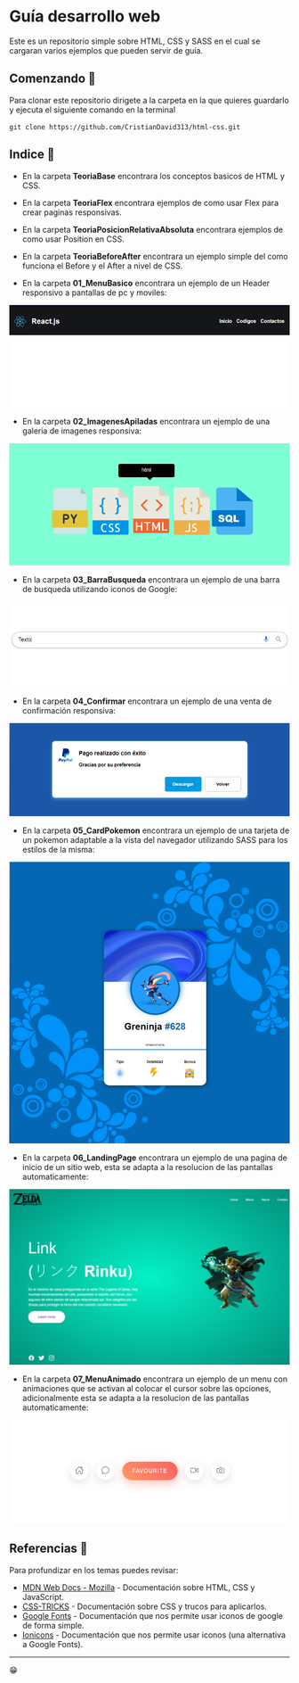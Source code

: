 # Guía desarrollo web

Este es un repositorio simple sobre HTML, CSS y SASS en el cual se cargaran varios ejemplos que pueden servir de guía.

## Comenzando 🚀

Para clonar este repositorio dirigete a la carpeta en la que quieres guardarlo y ejecuta el siguiente comando en la terminal

```
git clone https://github.com/CristianDavid313/html-css.git
```

## Indice 📢

* En la carpeta **TeoriaBase** encontrara los conceptos basicos de HTML y CSS.

* En la carpeta **TeoriaFlex** encontrara ejemplos de como usar Flex para crear paginas responsivas.

* En la carpeta **TeoriaPosicionRelativaAbsoluta** encontrara ejemplos de como usar Position en CSS.

* En la carpeta **TeoriaBeforeAfter** encontrara un ejemplo simple del como funciona el Before y el After a nivel de CSS.

* En la carpeta **01_MenuBasico** encontrara un ejemplo de un Header responsivo a pantallas de pc y moviles:

![01_MenuBasico](https://github.com/CristianDavid313/html-css/blob/main/Capturas/01_MenuBasico.png)

* En la carpeta **02_ImagenesApiladas** encontrara un ejemplo de una galeria de imagenes responsiva:

![02_ImagenesApiladas](https://github.com/CristianDavid313/html-css/blob/main/Capturas/02_ImagenesApiladas.png)

* En la carpeta **03_BarraBusqueda** encontrara un ejemplo de una barra de busqueda utilizando iconos de Google:

![03_BarraBusqueda](https://github.com/CristianDavid313/html-css/blob/main/Capturas/03_BarraBusqueda.png)

* En la carpeta **04_Confirmar** encontrara un ejemplo de una venta de confirmación responsiva:

![04_Confirmar](https://github.com/CristianDavid313/html-css/blob/main/Capturas/04_Confirmar.png)

* En la carpeta **05_CardPokemon** encontrara un ejemplo de una tarjeta de un pokemon adaptable a la vista del navegador utilizando SASS para los estilos de la misma:

![05_CardPokemon](https://github.com/CristianDavid313/html-css/blob/main/Capturas/05_CardPokemon.png)

* En la carpeta **06_LandingPage** encontrara un ejemplo de una pagina de inicio de un sitio web, esta se adapta a la resolucion de las pantallas automaticamente:

![06_LandingPage](https://github.com/CristianDavid313/html-css/blob/main/Capturas/06_LandingPage.png)

* En la carpeta **07_MenuAnimado** encontrara un ejemplo de un menu con animaciones que se activan al colocar el cursor sobre las opciones, adicionalmente esta se adapta a la resolucion de las pantallas automaticamente:

![07_MenuAnimado](https://github.com/CristianDavid313/html-css/blob/main/Capturas/07_MenuAnimado.png)

## Referencias 🔧

Para profundizar en los temas puedes revisar:

* [MDN Web Docs - Mozilla](https://developer.mozilla.org/es/) - Documentación sobre HTML, CSS y JavaScript.
* [CSS-TRICKS](https://css-tricks.com/guides/) - Documentación sobre CSS y trucos para aplicarlos.
* [Google Fonts](https://developers.google.com/fonts/docs/material_icons?hl=es-419) - Documentación que nos permite usar iconos de google de forma simple.
* [Ionicons](https://ionic.io/ionicons/usage) - Documentación que nos permite usar iconos (una alternativa a Google Fonts).

---
😁